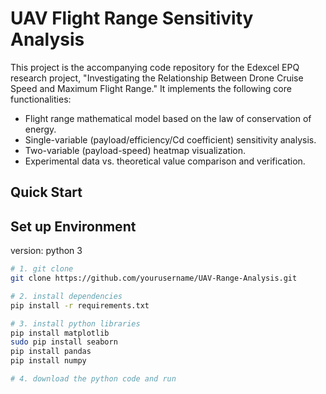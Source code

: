 # UAV Flight Range Sensitivity Analysis
This project is the accompanying code repository for the Edexcel EPQ research project, "Investigating the Relationship Between Drone Cruise Speed and Maximum Flight Range." It implements the following core functionalities:

- Flight range mathematical model based on the law of conservation of energy.
- Single-variable (payload/efficiency/Cd coefficient) sensitivity analysis.
- Two-variable (payload-speed) heatmap visualization.
- Experimental data vs. theoretical value comparison and verification.


## Quick Start

## Set up Environment
version: python 3
```bash  
# 1. git clone  
git clone https://github.com/yourusername/UAV-Range-Analysis.git  

# 2. install dependencies  
pip install -r requirements.txt  

# 3. install python libraries  
pip install matplotlib  
sudo pip install seaborn  
pip install pandas  
pip install numpy  

# 4. download the python code and run  
